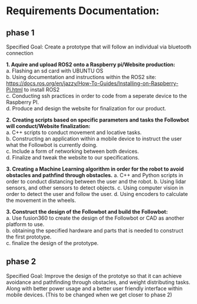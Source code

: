 # Requirements Documentation:

<h2> phase 1 </h2>

Specified Goal: Create a prototype that will follow an individual via bluetooth connection

__1. Aquire and upload ROS2 onto a Raspberry pi/Website production:__   
a. Flashing an sd card with UBUNTU OS  
b. Using documentation and instructions within the ROS2 site: https://docs.ros.org/en/jazzy/How-To-Guides/Installing-on-Raspberry-Pi.html to install ROS2  
c. Conducting ssh practices in order to code from a seperate device to the Raspberry PI.  
d. Produce and design the website for finalization for our product.

__2. Creating scripts based on specific parameters and tasks the Followbot will conduct/Website finalization:__    
a. C++ scripts to conduct movement and locative tasks.  
b. Constructing an application within a mobile device to instruct the user what the Followbot is currently doing.  
c. Include a form of networking between both devices.  
d. Finalize and tweak the website to our specifications.

__3. Creating a Machine Learning algorithm in order for the robot to avoid obstacles and pathfind through obstacles.__
a. C++ and Python scripts in order to conduct distancing between the user and the robot.
b. Using lidar sensors, and other sensors to detect objects.
c. Using computer vision in order to detect the user and follow the user.
d. Using encoders to calculate the movement in the wheels.

__3. Construct the design of the Followbot and build the Followbot:__  
a. Use fusion360 to create the design of the Followbot or CAD as another platform to use.  
b. obtaining the specified hardware and parts that is needed to construct the first prototype.  
c. finalize the design of the prototype.  

<h2> phase 2 </h2>    
Specified Goal: Improve the design of the prototye so that it can achieve avoidance and pathfinding through obstacles, and weight distributing tasks. Along with better power usage and a better user friendly interface within mobile devices. (This to be changed when we get closer to phase 2)

